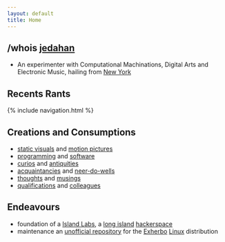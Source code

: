 ```yaml
---
layout: default
title: Home
---
```


/whois [jedahan][me]
--------------------
- An experimenter with Computational Machinations, Digital Arts and Electronic Music, hailing from [New York][ny] 

Recents Rants
-------------
  {% include navigation.html %}

Creations and Consumptions
--------------------------
- [static visuals][flickr] and [motion pictures][youtube]
- [programming][github] and [software][ohloh]
- [curios][reddit] and [antiquities][reader]
- [acquaintancies][facebook] and [neer-do-wells][facebook]
- [thoughts][twitter] and [musings](blog)
- [qualifications](jonathan_resume.pdf) and [colleagues][linkedin]

Endeavours
----------
- foundation of a [Island Labs][labs], a [long island][map] [hackerspace][]
- maintenance an [unofficial repository][summer] for the [Exherbo][] [Linux][] distribution

[exherbo]: http://exherbo.org
[facebook]: http://facebook.com/jedahan
[flickr]: http://www.flickr.com/photos/37234044@N07/
[github]: http://github.com/jedahan
[hackerspace]: http://en.wikipedia.org/HackerSpace
[labs]: http://islandlabs.org
[linkedin]: http://www.linkedin.com/in/jedahan
[linux]: http://en.wikipedia.org/Linux
[map]: http://maps.google.com/maps?f=q&source=s_q&hl=en&q=&vps=1&jsv=168d&sll=37.09024,-95.712891&sspn=56.375007,89.208984&ie=UTF8&geocode=FZZkbgIdkAyk-w&split=0
[me]: images/me.png
[ny]: http://en.wikipedia.org/wiki/New_York
[ohloh]: http://ohloh.net/accounts/jedahan/stacks
[reader]: http://reader.google.com/jedahan
[reddit]: http://www.reddit.com/user/jedahan/
[summer]: http://git.exherbo.org/summer/repositories/jedahan/index.html
[sbu]: http://www.sunysb.edu
[twitter]: http://twitter.com/jedahan
[youtube]: http://youtube.com/jedahan
